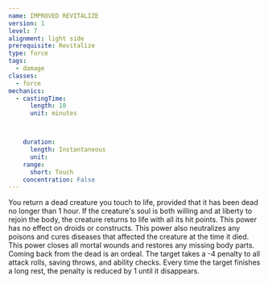 ```yaml
---
name: IMPROVED REVITALIZE
version: 1
level: 7
alignment: light side
prerequisite: Revitalize
type: force
tags:
  - damage
classes:
  - force
mechanics:
  - castingTime:
      length: 10
      unit: minutes



    duration:
      length: Instantaneous
      unit: 
    range:
      short: Touch
    concentration: False
---
```

You return a dead creature you touch to life,
provided that it has been dead no longer than 1 hour.
If the creature's soul is both willing and at liberty to
rejoin the body, the creature returns to life with all its
hit points. This power has no effect on droids or
constructs.
This power also neutralizes any poisons and cures
diseases that affected the creature at the time it died.
This power closes all mortal wounds and restores
any missing body parts.
Coming back from the dead is an ordeal. The target
takes a -4 penalty to all attack rolls, saving throws, and
ability checks. Every time the target finishes a long rest,
the penalty is reduced by 1 until it disappears.

    